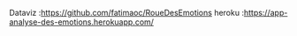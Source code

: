 Dataviz :https://github.com/fatimaoc/RoueDesEmotions
heroku :https://app-analyse-des-emotions.herokuapp.com/
